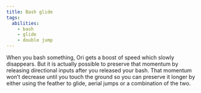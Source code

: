 ```yaml
---
title: Bash glide
tags:
  abilities:
    - bash
    - glide
    - double jump
---
```


When you bash something, Ori gets a boost of speed which slowly disappears.
But it is actually possible to preserve that momentum by releasing directional inputs after you released your bash.
That momentum won’t decrease until you touch the ground so you can preserve it longer by either using the feather to glide, aerial jumps or a combination of the two.

<youtube-video id="t0mFzvJnnmA"></youtube-video>
